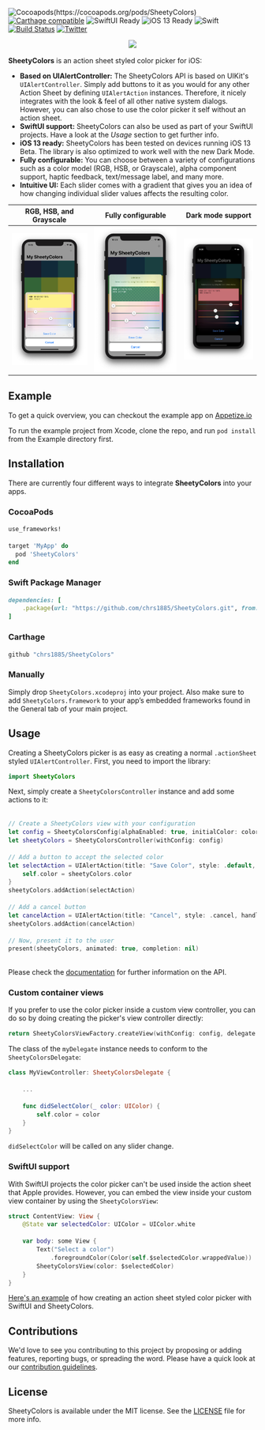 ![Cocoapods(https://cocoapods.org/pods/SheetyColors)](https://img.shields.io/cocoapods/v/SheetyColors.svg)
[![Carthage compatible](https://img.shields.io/badge/carthage-compatible-4BC51D.svg)](https://github.com/Carthage/Carthage)
![SwiftUI Ready](https://img.shields.io/badge/SwiftUI-Ready-yellow)
![iOS 13 Ready](https://img.shields.io/badge/iOS%2013-Ready-blueviolet)
![Swift](https://img.shields.io/badge/swift-5.0-red.svg)
[![Build Status](https://app.bitrise.io/app/e955e72e7da4b8c0/status.svg?token=wOm6zBpCFw7ZeP8gJdDE_A&branch=develop)](https://app.bitrise.io/app/e955e72e7da4b8c0)
[![Twitter](https://img.shields.io/badge/twitter-%40chr__wendt-58a1f2.svg)](https://twitter.com/chr_wendt)

<p align="center">
  <img src="./Documentation/sheetycolors.png" width="400">
</p>

**SheetyColors** is an action sheet styled color picker for iOS:

- **Based on UIAlertController:** The SheetyColors API is based on UIKit's `UIAlertController`. Simply add buttons to it as you would for any other Action Sheet by defining `UIAlertAction` instances. Therefore, it nicely integrates with the look & feel of all other native system dialogs. However, you can also chose to use the color picker it self without an action sheet.
- **SwiftUI support:** SheetyColors can also be used as part of your SwiftUI projects. Have a look at the *Usage* section to get further info.
- **iOS 13 ready:** SheetyColors has been tested on devices running iOS 13 Beta. The library is also optimized to work well with the new Dark Mode.
- **Fully configurable:** You can choose between a variety of configurations such as a color model (RGB, HSB, or Grayscale), alpha component support, haptic feedback, text/message label, and many more.
- **Intuitive UI:** Each slider comes with a gradient that gives you an idea of how changing individual slider values affects the resulting color.

|RGB, HSB, and Grayscale|Fully configurable|Dark mode support|
| :-: | :-: | :-: |
|![Color picker supporting RGB, HSB, and Grayscale][minimum_config]|![Fully configurable][fully_configurable]|![Dark mode support][dark_mode]|

[minimum_config]: ./Documentation/demo_minimum_configuration.png "Color picker supporting RGB, HSB, and Grayscale"
[fully_configurable]: ./Documentation/demo_customizable.png "Fully configurable"
[dark_mode]: ./Documentation/demo_dark_mode.png "Dark mode support"

## Example
To get a quick overview, you can checkout the example app on [Appetize.io](https://appetize.io/embed/gggkv26ep4xn6819f181ffqxpw?device=iphonex&scale=75&autoplay=false&orientation=portrait&deviceColor=black)

To run the example project from Xcode, clone the repo, and run `pod install` from the Example directory first.

## Installation

There are currently four different ways to integrate **SheetyColors** into your apps.

### CocoaPods

```ruby
use_frameworks!

target 'MyApp' do
  pod 'SheetyColors'
end
```

### Swift Package Manager

```ruby
dependencies: [
    .package(url: "https://github.com/chrs1885/SheetyColors.git", from: "1.0.2")
]
```

### Carthage

```ruby
github "chrs1885/SheetyColors"
```

### Manually

Simply drop `SheetyColors.xcodeproj` into your project. Also make sure to add
`SheetyColors.framework` to your app’s embedded frameworks found in the General tab of your main project.

## Usage

Creating a SheetyColors picker is as easy as creating a normal `.actionSheet` styled `UIAlertController`. First, you need to import the library:

```swift
import SheetyColors
```

Next, simply create a `SheetyColorsController` instance and add some actions to it:

```swift

// Create a SheetyColors view with your configuration
let config = SheetyColorsConfig(alphaEnabled: true, initialColor: color, hapticFeedbackEnabled: true, title: "Create a color", type: .rgb)
let sheetyColors = SheetyColorsController(withConfig: config)

// Add a button to accept the selected color
let selectAction = UIAlertAction(title: "Save Color", style: .default, handler: { _ in
	self.color = sheetyColors.color
}
sheetyColors.addAction(selectAction)

// Add a cancel button
let cancelAction = UIAlertAction(title: "Cancel", style: .cancel, handler: nil)
sheetyColors.addAction(cancelAction)

// Now, present it to the user
present(sheetyColors, animated: true, completion: nil)
        
```

Please check the [documentation](./Documentation/Reference/README.md) for further information on the API.

### Custom container views
If you prefer to use the color picker inside a custom view controller, you can do so by doing creating the picker's view controller directly:

```swift
return SheetyColorsViewFactory.createView(withConfig: config, delegate: myDelegate)

```

The class of the `myDelegate` instance needs to conform to the `SheetyColorsDelegate`:

```swift
class MyViewController: SheetyColorsDelegate {

	...
	
	func didSelectColor(_ color: UIColor) {
	    self.color = color
	}
}
```

`didSelectColor` will be called on any slider change.

### SwiftUI support
With SwiftUI projects the color picker can't be used inside the action sheet that Apple provides. However, you can embed the view inside your custom view container by using the `SheetyColorsView`:

```swift
struct ContentView: View {
	@State var selectedColor: UIColor = UIColor.white
	
	var body: some View {
		Text("Select a color")
			.foregroundColor(Color(self.$selectedColor.wrappedValue))
		SheetyColorsView(color: $selectedColor)
	}
}
```

[Here's an example](https://gist.github.com/chrs1885/d3b9310f92a247b1ad6e022896596401) of how creating an action sheet styled color picker with SwiftUI and SheetyColors.

## Contributions

We'd love to see you contributing to this project by proposing or adding features, reporting bugs, or spreading the word. Please have a quick look at our [contribution guidelines](./.github/CONTRIBUTING.md).

## License

SheetyColors is available under the MIT license. See the [LICENSE](LICENSE) file for more info.
